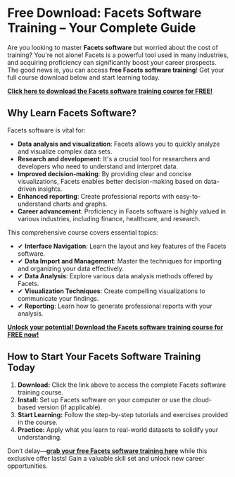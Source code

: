 # Free Download: Facets Software Training – Your Complete Guide

Are you looking to master **Facets software** but worried about the cost of training? You're not alone! Facets is a powerful tool used in many industries, and acquiring proficiency can significantly boost your career prospects. The good news is, you can access **free Facets software training**! Get your full course download below and start learning today.

[**Click here to download the Facets software training course for FREE!**](https://udemywork.com/facets-software-training)

## Why Learn Facets Software?

Facets software is vital for:

*   **Data analysis and visualization**: Facets allows you to quickly analyze and visualize complex data sets.
*   **Research and development**: It's a crucial tool for researchers and developers who need to understand and interpret data.
*   **Improved decision-making**: By providing clear and concise visualizations, Facets enables better decision-making based on data-driven insights.
*   **Enhanced reporting**: Create professional reports with easy-to-understand charts and graphs.
*   **Career advancement**: Proficiency in Facets software is highly valued in various industries, including finance, healthcare, and research.

This comprehensive course covers essential topics:

*   ✔ **Interface Navigation**: Learn the layout and key features of the Facets software.
*   ✔ **Data Import and Management**: Master the techniques for importing and organizing your data effectively.
*   ✔ **Data Analysis**: Explore various data analysis methods offered by Facets.
*   ✔ **Visualization Techniques**: Create compelling visualizations to communicate your findings.
*   ✔ **Reporting**: Learn how to generate professional reports with your analysis.

[**Unlock your potential! Download the Facets software training course for FREE now!**](https://udemywork.com/facets-software-training)

## How to Start Your Facets Software Training Today

1.  **Download:** Click the link above to access the complete Facets software training course.
2.  **Install:** Set up Facets software on your computer or use the cloud-based version (if applicable).
3.  **Start Learning:** Follow the step-by-step tutorials and exercises provided in the course.
4.  **Practice:** Apply what you learn to real-world datasets to solidify your understanding.

Don’t delay—**[grab your free Facets software training here](https://udemywork.com/facets-software-training)** while this exclusive offer lasts! Gain a valuable skill set and unlock new career opportunities.
